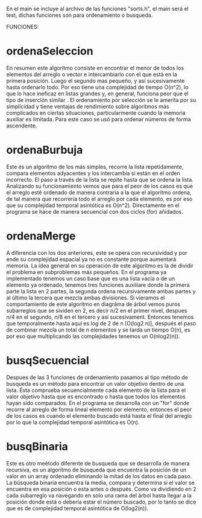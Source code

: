 En el main se incluye al archivo de las funciones "sorts.h", el main será el test, dichas funciones son para ordenamiento o busqueda.

FUNCIONES:

# ordenaSeleccion

En resumen este algoritmo consiste en encontrar el menor de todos los elementos del arreglo o vector e intercambiarlo con el que está en la primera posición. Luego el segundo mas pequeño, y así sucesivamente hasta ordenarlo todo. Por eso tiene una complejidad de tiempo O(n^2), lo que lo hace ineficaz en listas grandes y, en general, funciona peor que el tipo de inserción similar . El ordenamiento por selección se le amerita por su simplicidad y tiene ventajas de rendimiento sobre algoritmos más complicados en ciertas situaciones, particularmente cuando la memoria auxiliar es limitada. Para este caso se usó para ordenar números de forma ascendente.

# ordenaBurbuja

Este es un algoritmo de los más simples, recorre la lista repetidamente, compara elementos adyacentes y los intercambia si están en el orden incorrecto. El paso a través de la lista se repite hasta que se ordena la lista. Analizando su funcionamiento vemos que para el peor de los casos es que el arreglo esté ordenado de manera contraria a la que el algoritmo ordena, de tal manera que recorrería todo el arreglo por cada elemento, es por eso que su complejidad temporal asintótica es O(n^2). Directamente en el programa se hace de manera secuencial con dos ciclos (for) añidados.

# ordenaMerge

A diferencia con los dos anteriores, este se opera con recursividad y por ende su complejidad espacial ya no es constante porque aumentará memoria. La idea general en su operación de este algoritmo es la de dividir el problema en subproblemas más pequeños. En el programa ya implementado tenemos un caso base que es una lista vacía o de un elemento ya ordenado, tenemos tres funciones auxiliare donde la primera parte la lista en 2 partes, la segunda ordena recursivamente ambas partes y al último la tercera que mezcla ambas divisiones. Si vieramos el comportamiento de este algoritmo en diagráma de árbol vemos puros subarreglos que se sividen en 2, es decir n/2 en el primer nivel, despues n/4 en el segundo, n/8 en el tercero y así sucesivament. Entonces tenemos que temporalmente hasta aquí es log de 2 de n [O(log2 n)], después el paso de combinar mezcla un total de n elementos y se tarda un tiempo O(n), es por eso que multiplicando las complejidades tenemos un O(nlog2(n)).

# busqSecuencial

Despues de las 3 funciones de ordenamiento pasamos al tipo método de busqueda es un método para encontrar un valor objetivo dentro de una lista. Ésta comprueba secuencialmente cada elemento de la lista para el valor objetivo hasta que es encontrado o hasta que todos los elementos hayan sido comparados. En el programa se desarrolla con un "for" donde recorre al arreglo de forma lineal elemento por elemento, entonces el peor de los casos es cuando el elemento buscado está hasta el final del arreglo por lo que la complejidad temporal asintótica es O(n).

# busqBinaria

Este es otro meétodo diferente de busqueda que se desarrolla de manera recursiva, es un algoritmo de búsqueda que encuentra la posición de un valor en un array ordenado eliminando la mitad de los datos en cada paso. La búsqueda binaria encuentra la media, compara y determina si el valor se encuentra en esa posición o esta antes o después. Como va dividiendo en 2 cada subarreglo va navegando en solo una rama del árbol hasta llegar a la posición donde está o debería estar el número buscado, por lo tanto se dice que es de complejidad temporal asintótica de O(log2(n)).
